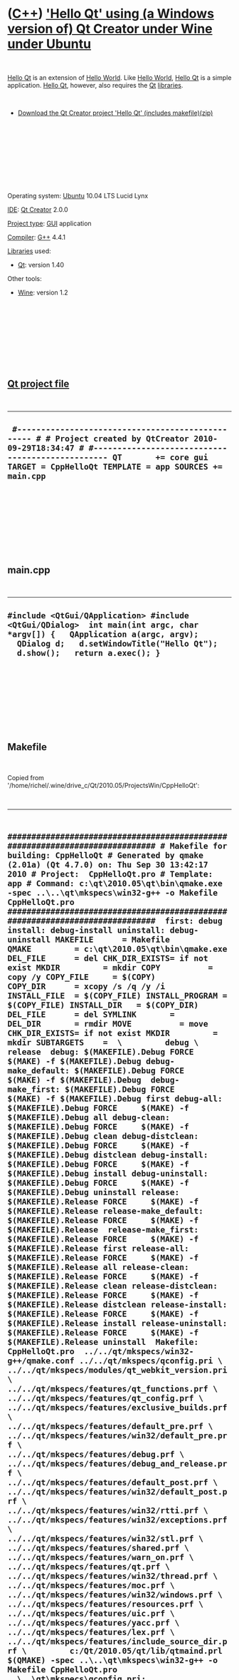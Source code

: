 



 

 

 

 

 

([C++](Cpp.htm)) ['Hello Qt' using (a Windows version of) Qt Creator under Wine under Ubuntu](CppHelloQtQtCreatorWineUbuntu.htm)
================================================================================================================================

 

[Hello Qt](CppHelloQt.htm) is an extension of [Hello
World](CppHelloWorld.htm). Like [Hello World](CppHelloWorld.htm), [Hello
Qt](CppHelloQt.htm) is a simple application. [Hello Qt](CppHelloQt.htm),
however, also requires the [Qt](CppQt.htm) [libraries](CppLibrary.htm).

 

-   [Download the Qt Creator project 'Hello Qt'
    (includes makefile)(zip)](CppHelloQt.zip)

 

 

 

 

 

Operating system: [Ubuntu](http://www.ubuntu.com) 10.04 LTS Lucid Lynx

[IDE](CppIde.htm): [Qt Creator](CppQtCreator.htm) 2.0.0

[Project type](CppQtProjectType.htm): [GUI](CppGui.htm) application

[Compiler](CppCompiler.htm): [G++](CppGpp.htm) 4.4.1

[Libraries](CppLibrary.htm) used:

-   [Qt](CppQt.htm): version 1.40

Other tools:

-   [Wine](CppWine.htm): version 1.2

 

 

 

 

 

[Qt project file](CppQtProjectFile.htm)
---------------------------------------

 

  ---------------------------------------------------------------------------------------------------------------------------------------------------------------------------------------------------------------------------------------------
  ` #------------------------------------------------- # # Project created by QtCreator 2010-09-29T18:34:47 # #------------------------------------------------- QT       += core gui TARGET = CppHelloQt TEMPLATE = app SOURCES += main.cpp`
  ---------------------------------------------------------------------------------------------------------------------------------------------------------------------------------------------------------------------------------------------

 

 

 

 

 

main.cpp
--------

 

  ------------------------------------------------------------------------------------------------------------------------------------------------------------------------------------------------------------
  ` #include <QtGui/QApplication> #include <QtGui/QDialog>  int main(int argc, char *argv[]) {   QApplication a(argc, argv);   QDialog d;   d.setWindowTitle("Hello Qt");   d.show();   return a.exec(); } `
  ------------------------------------------------------------------------------------------------------------------------------------------------------------------------------------------------------------

 

 

 

 

 

Makefile
--------

 

Copied from
'/home/richel/.wine/drive\_c/Qt/2010.05/ProjectsWin/CppHelloQt':

 

  -----------------------------------------------------------------------------------------------------------------------------------------------------------------------------------------------------------------------------------------------------------------------------------------------------------------------------------------------------------------------------------------------------------------------------------------------------------------------------------------------------------------------------------------------------------------------------------------------------------------------------------------------------------------------------------------------------------------------------------------------------------------------------------------------------------------------------------------------------------------------------------------------------------------------------------------------------------------------------------------------------------------------------------------------------------------------------------------------------------------------------------------------------------------------------------------------------------------------------------------------------------------------------------------------------------------------------------------------------------------------------------------------------------------------------------------------------------------------------------------------------------------------------------------------------------------------------------------------------------------------------------------------------------------------------------------------------------------------------------------------------------------------------------------------------------------------------------------------------------------------------------------------------------------------------------------------------------------------------------------------------------------------------------------------------------------------------------------------------------------------------------------------------------------------------------------------------------------------------------------------------------------------------------------------------------------------------------------------------------------------------------------------------------------------------------------------------------------------------------------------------------------------------------------------------------------------------------------------------------------------------------------------------------------------------------------------------------------------------------------------------------------------------------------------------------------------------------------------------------------------------------------------------------------------------------------------------------------------------------------------------------------------------------------------------------------------------------------------------------------------------------------------------------------------------------------------------------------------------------------------------------------------------------------------------------------------------------------------------------------------------------------------------------------------------------------------------------------------------------------------------------------------------------------------------------------------------------------------------------------------------------------------------------------------------------------------------------------------------------------------------------------------------------------------------------------------------------------------------------------------------------------------------------------------------------------------------------------------------------------------------------------------------------------------------------------------------------------------------------------------------------------------------------------------------------------------------------------------------------------------------------------------------------------------------------------------------------------------------------------------------------------------------------------------------------------------------------------------------------------------------------------------------------------------------------------------------------------------------------------------------------------------------------------------------------------------------------------------------------------------------------------------------------------------------------------------------------------------------------------------------------------------------------------------------------------------------------------------------------------------------------------------------------------------------------------------------------------------------------------------------------------------------------------------------------------------------------------------------------------------------------------------------------------------------------------------------------------------------------------------------------------------------------------------------------------------------------------------------------------------------------------------------------------------------------------------------------------------------------------------------------------------------------------------------------------------------------------------------------------------------------------------------------------------------------------------------------------------------------------------
  ` ############################################################################# # Makefile for building: CppHelloQt # Generated by qmake (2.01a) (Qt 4.7.0) on: Thu Sep 30 13:42:17 2010 # Project:  CppHelloQt.pro # Template: app # Command: c:\qt\2010.05\qt\bin\qmake.exe -spec ..\..\qt\mkspecs\win32-g++ -o Makefile CppHelloQt.pro #############################################################################  first: debug install: debug-install uninstall: debug-uninstall MAKEFILE      = Makefile QMAKE         = c:\qt\2010.05\qt\bin\qmake.exe DEL_FILE      = del CHK_DIR_EXISTS= if not exist MKDIR         = mkdir COPY          = copy /y COPY_FILE     = $(COPY) COPY_DIR      = xcopy /s /q /y /i INSTALL_FILE  = $(COPY_FILE) INSTALL_PROGRAM = $(COPY_FILE) INSTALL_DIR   = $(COPY_DIR) DEL_FILE      = del SYMLINK       =  DEL_DIR       = rmdir MOVE          = move CHK_DIR_EXISTS= if not exist MKDIR         = mkdir SUBTARGETS    =  \         debug \         release  debug: $(MAKEFILE).Debug FORCE     $(MAKE) -f $(MAKEFILE).Debug debug-make_default: $(MAKEFILE).Debug FORCE     $(MAKE) -f $(MAKEFILE).Debug  debug-make_first: $(MAKEFILE).Debug FORCE     $(MAKE) -f $(MAKEFILE).Debug first debug-all: $(MAKEFILE).Debug FORCE     $(MAKE) -f $(MAKEFILE).Debug all debug-clean: $(MAKEFILE).Debug FORCE     $(MAKE) -f $(MAKEFILE).Debug clean debug-distclean: $(MAKEFILE).Debug FORCE     $(MAKE) -f $(MAKEFILE).Debug distclean debug-install: $(MAKEFILE).Debug FORCE     $(MAKE) -f $(MAKEFILE).Debug install debug-uninstall: $(MAKEFILE).Debug FORCE     $(MAKE) -f $(MAKEFILE).Debug uninstall release: $(MAKEFILE).Release FORCE     $(MAKE) -f $(MAKEFILE).Release release-make_default: $(MAKEFILE).Release FORCE     $(MAKE) -f $(MAKEFILE).Release  release-make_first: $(MAKEFILE).Release FORCE     $(MAKE) -f $(MAKEFILE).Release first release-all: $(MAKEFILE).Release FORCE     $(MAKE) -f $(MAKEFILE).Release all release-clean: $(MAKEFILE).Release FORCE     $(MAKE) -f $(MAKEFILE).Release clean release-distclean: $(MAKEFILE).Release FORCE     $(MAKE) -f $(MAKEFILE).Release distclean release-install: $(MAKEFILE).Release FORCE     $(MAKE) -f $(MAKEFILE).Release install release-uninstall: $(MAKEFILE).Release FORCE     $(MAKE) -f $(MAKEFILE).Release uninstall  Makefile: CppHelloQt.pro  ../../qt/mkspecs/win32-g++/qmake.conf ../../qt/mkspecs/qconfig.pri \         ../../qt/mkspecs/modules/qt_webkit_version.pri \         ../../qt/mkspecs/features/qt_functions.prf \         ../../qt/mkspecs/features/qt_config.prf \         ../../qt/mkspecs/features/exclusive_builds.prf \         ../../qt/mkspecs/features/default_pre.prf \         ../../qt/mkspecs/features/win32/default_pre.prf \         ../../qt/mkspecs/features/debug.prf \         ../../qt/mkspecs/features/debug_and_release.prf \         ../../qt/mkspecs/features/default_post.prf \         ../../qt/mkspecs/features/win32/default_post.prf \         ../../qt/mkspecs/features/win32/rtti.prf \         ../../qt/mkspecs/features/win32/exceptions.prf \         ../../qt/mkspecs/features/win32/stl.prf \         ../../qt/mkspecs/features/shared.prf \         ../../qt/mkspecs/features/warn_on.prf \         ../../qt/mkspecs/features/qt.prf \         ../../qt/mkspecs/features/win32/thread.prf \         ../../qt/mkspecs/features/moc.prf \         ../../qt/mkspecs/features/win32/windows.prf \         ../../qt/mkspecs/features/resources.prf \         ../../qt/mkspecs/features/uic.prf \         ../../qt/mkspecs/features/yacc.prf \         ../../qt/mkspecs/features/lex.prf \         ../../qt/mkspecs/features/include_source_dir.prf \         c:/Qt/2010.05/qt/lib/qtmaind.prl     $(QMAKE) -spec ..\..\qt\mkspecs\win32-g++ -o Makefile CppHelloQt.pro ..\..\qt\mkspecs\qconfig.pri: ..\..\qt\mkspecs\modules\qt_webkit_version.pri: ..\..\qt\mkspecs\features\qt_functions.prf: ..\..\qt\mkspecs\features\qt_config.prf: ..\..\qt\mkspecs\features\exclusive_builds.prf: ..\..\qt\mkspecs\features\default_pre.prf: ..\..\qt\mkspecs\features\win32\default_pre.prf: ..\..\qt\mkspecs\features\debug.prf: ..\..\qt\mkspecs\features\debug_and_release.prf: ..\..\qt\mkspecs\features\default_post.prf: ..\..\qt\mkspecs\features\win32\default_post.prf: ..\..\qt\mkspecs\features\win32\rtti.prf: ..\..\qt\mkspecs\features\win32\exceptions.prf: ..\..\qt\mkspecs\features\win32\stl.prf: ..\..\qt\mkspecs\features\shared.prf: ..\..\qt\mkspecs\features\warn_on.prf: ..\..\qt\mkspecs\features\qt.prf: ..\..\qt\mkspecs\features\win32\thread.prf: ..\..\qt\mkspecs\features\moc.prf: ..\..\qt\mkspecs\features\win32\windows.prf: ..\..\qt\mkspecs\features\resources.prf: ..\..\qt\mkspecs\features\uic.prf: ..\..\qt\mkspecs\features\yacc.prf: ..\..\qt\mkspecs\features\lex.prf: ..\..\qt\mkspecs\features\include_source_dir.prf: c:\Qt\2010.05\qt\lib\qtmaind.prl: qmake: qmake_all FORCE     @$(QMAKE) -spec ..\..\qt\mkspecs\win32-g++ -o Makefile CppHelloQt.pro  qmake_all: FORCE  make_default: debug-make_default release-make_default FORCE make_first: debug-make_first release-make_first FORCE all: debug-all release-all FORCE clean: debug-clean release-clean FORCE distclean: debug-distclean release-distclean FORCE     -$(DEL_FILE) Makefile  check: first  debug-mocclean: $(MAKEFILE).Debug     $(MAKE) -f $(MAKEFILE).Debug mocclean release-mocclean: $(MAKEFILE).Release     $(MAKE) -f $(MAKEFILE).Release mocclean mocclean: debug-mocclean release-mocclean  debug-mocables: $(MAKEFILE).Debug     $(MAKE) -f $(MAKEFILE).Debug mocables release-mocables: $(MAKEFILE).Release     $(MAKE) -f $(MAKEFILE).Release mocables mocables: debug-mocables release-mocables FORCE:  $(MAKEFILE).Debug: Makefile $(MAKEFILE).Release: Makefile`
  -----------------------------------------------------------------------------------------------------------------------------------------------------------------------------------------------------------------------------------------------------------------------------------------------------------------------------------------------------------------------------------------------------------------------------------------------------------------------------------------------------------------------------------------------------------------------------------------------------------------------------------------------------------------------------------------------------------------------------------------------------------------------------------------------------------------------------------------------------------------------------------------------------------------------------------------------------------------------------------------------------------------------------------------------------------------------------------------------------------------------------------------------------------------------------------------------------------------------------------------------------------------------------------------------------------------------------------------------------------------------------------------------------------------------------------------------------------------------------------------------------------------------------------------------------------------------------------------------------------------------------------------------------------------------------------------------------------------------------------------------------------------------------------------------------------------------------------------------------------------------------------------------------------------------------------------------------------------------------------------------------------------------------------------------------------------------------------------------------------------------------------------------------------------------------------------------------------------------------------------------------------------------------------------------------------------------------------------------------------------------------------------------------------------------------------------------------------------------------------------------------------------------------------------------------------------------------------------------------------------------------------------------------------------------------------------------------------------------------------------------------------------------------------------------------------------------------------------------------------------------------------------------------------------------------------------------------------------------------------------------------------------------------------------------------------------------------------------------------------------------------------------------------------------------------------------------------------------------------------------------------------------------------------------------------------------------------------------------------------------------------------------------------------------------------------------------------------------------------------------------------------------------------------------------------------------------------------------------------------------------------------------------------------------------------------------------------------------------------------------------------------------------------------------------------------------------------------------------------------------------------------------------------------------------------------------------------------------------------------------------------------------------------------------------------------------------------------------------------------------------------------------------------------------------------------------------------------------------------------------------------------------------------------------------------------------------------------------------------------------------------------------------------------------------------------------------------------------------------------------------------------------------------------------------------------------------------------------------------------------------------------------------------------------------------------------------------------------------------------------------------------------------------------------------------------------------------------------------------------------------------------------------------------------------------------------------------------------------------------------------------------------------------------------------------------------------------------------------------------------------------------------------------------------------------------------------------------------------------------------------------------------------------------------------------------------------------------------------------------------------------------------------------------------------------------------------------------------------------------------------------------------------------------------------------------------------------------------------------------------------------------------------------------------------------------------------------------------------------------------------------------------------------------------------------------------------------------------------------------------------

 

 

 

 

 

Makefile.Debug
--------------

 

Copied from
'/home/richel/.wine/drive\_c/Qt/2010.05/ProjectsWin/CppHelloQt':

 

  -----------------------------------------------------------------------------------------------------------------------------------------------------------------------------------------------------------------------------------------------------------------------------------------------------------------------------------------------------------------------------------------------------------------------------------------------------------------------------------------------------------------------------------------------------------------------------------------------------------------------------------------------------------------------------------------------------------------------------------------------------------------------------------------------------------------------------------------------------------------------------------------------------------------------------------------------------------------------------------------------------------------------------------------------------------------------------------------------------------------------------------------------------------------------------------------------------------------------------------------------------------------------------------------------------------------------------------------------------------------------------------------------------------------------------------------------------------------------------------------------------------------------------------------------------------------------------------------------------------------------------------------------------------------------------------------------------------------------------------------------------------------------------------------------------------------------------------------------------------------------------------------------------------------------------------------------------------------------------------------------------------------------------------------------------------------------------------------------------------------------------------------------------------------------------------------------------------------------------------------------------------------------------------------------------------------------------------------------------------------------------------------------------------------------------------------------------------------------------------------------------------------------------------------------------------------------------------------------------------------------------------------------------------------------------------------------------------------------------------------------------------------------------------------------------------------------------------------------------------------------------------------------------------------------------------------------------------------------------------------------------------------------------------------------------------------------------------------------------------------------------------------------------------------------------------------------------------------------------------------------------------------------------------------------------------------------------------------------------------------------------------------------------------------------------------------------------------------------------------------------------------------------------------------------------------------------------------------------------------------------------------------------------------------------------------------------------------------------------------------------------------------------------------------------------------------------------------------------------------------------------------------------------------------------------------------------------------------------------------------------------------------------------------------------------------------------------------------------------------------------------------------------------------------------------------------------------------------------------------------------------------------------------------------------------------------------------------------------------------------------------------------------------------------------------------------------------------------------------------------------------------------------------------------------------------------------------------------------------------------------------------------------------------------------------------------------------------------
  ` ############################################################################# # Makefile for building: CppHelloQt # Generated by qmake (2.01a) (Qt 4.7.0) on: Thu Sep 30 13:42:17 2010 # Project:  CppHelloQt.pro # Template: app #############################################################################  ####### Compiler, tools and options  CC            = gcc CXX           = g++ DEFINES       = -DUNICODE -DQT_LARGEFILE_SUPPORT -DQT_DLL -DQT_GUI_LIB -DQT_CORE_LIB -DQT_THREAD_SUPPORT -DQT_NEEDS_QMAIN CFLAGS        = -g -Wall $(DEFINES) CXXFLAGS      = -g -frtti -fexceptions -mthreads -Wall $(DEFINES) INCPATH       = -I"..\..\qt\include\QtCore" -I"..\..\qt\include\QtGui" -I"..\..\qt\include" -I"..\..\qt\include\ActiveQt" -I"debug" -I"..\..\qt\mkspecs\win32-g++" LINK        =        g++ LFLAGS        =        -enable-stdcall-fixup -Wl,-enable-auto-import -Wl,-enable-runtime-pseudo-reloc -mthreads -Wl -Wl,-subsystem,windows LIBS        =        -L"c:\Qt\2010.05\qt\lib" -lmingw32 -lqtmaind -lQtGuid4 -lQtCored4  QMAKE         = c:\qt\2010.05\qt\bin\qmake.exe IDC           = c:\Qt\2010.05\qt\bin\idc.exe IDL           = midl ZIP           = zip -r -9 DEF_FILE      =  RES_FILE      =  COPY          = copy /y COPY_FILE     = $(COPY) COPY_DIR      = xcopy /s /q /y /i DEL_FILE      = del DEL_DIR       = rmdir MOVE          = move CHK_DIR_EXISTS= if not exist MKDIR         = mkdir INSTALL_FILE    = $(COPY_FILE) INSTALL_PROGRAM = $(COPY_FILE) INSTALL_DIR     = $(COPY_DIR)  ####### Output directory  OBJECTS_DIR   = debug  ####### Files  SOURCES       = main.cpp  OBJECTS       = debug/main.o DIST          =  QMAKE_TARGET  = CppHelloQt DESTDIR        = debug\ #avoid trailing-slash linebreak TARGET         = CppHelloQt.exe DESTDIR_TARGET = debug\CppHelloQt.exe  ####### Implicit rules  .SUFFIXES: .cpp .cc .cxx .c  .cpp.o:     $(CXX) -c $(CXXFLAGS) $(INCPATH) -o $@ $<  .cc.o:     $(CXX) -c $(CXXFLAGS) $(INCPATH) -o $@ $<  .cxx.o:     $(CXX) -c $(CXXFLAGS) $(INCPATH) -o $@ $<  .c.o:     $(CC) -c $(CFLAGS) $(INCPATH) -o $@ $<  ####### Build rules  first: all all: Makefile.Debug  $(DESTDIR_TARGET)  $(DESTDIR_TARGET):  $(OBJECTS)      $(LINK) $(LFLAGS) -o $(DESTDIR_TARGET) $(OBJECTS)  $(LIBS)   qmake:  FORCE     @$(QMAKE) -spec ..\..\qt\mkspecs\win32-g++ -o Makefile.Debug CppHelloQt.pro  dist:     $(ZIP) CppHelloQt.zip $(SOURCES) $(DIST) CppHelloQt.pro ..\..\qt\mkspecs\qconfig.pri ..\..\qt\mkspecs\modules\qt_webkit_version.pri ..\..\qt\mkspecs\features\qt_functions.prf ..\..\qt\mkspecs\features\qt_config.prf ..\..\qt\mkspecs\features\exclusive_builds.prf ..\..\qt\mkspecs\features\default_pre.prf ..\..\qt\mkspecs\features\win32\default_pre.prf ..\..\qt\mkspecs\features\debug.prf ..\..\qt\mkspecs\features\debug_and_release.prf ..\..\qt\mkspecs\features\default_post.prf ..\..\qt\mkspecs\features\win32\default_post.prf ..\..\qt\mkspecs\features\build_pass.prf ..\..\qt\mkspecs\features\win32\rtti.prf ..\..\qt\mkspecs\features\win32\exceptions.prf ..\..\qt\mkspecs\features\win32\stl.prf ..\..\qt\mkspecs\features\shared.prf ..\..\qt\mkspecs\features\warn_on.prf ..\..\qt\mkspecs\features\qt.prf ..\..\qt\mkspecs\features\win32\thread.prf ..\..\qt\mkspecs\features\moc.prf ..\..\qt\mkspecs\features\win32\windows.prf ..\..\qt\mkspecs\features\resources.prf ..\..\qt\mkspecs\features\uic.prf ..\..\qt\mkspecs\features\yacc.prf ..\..\qt\mkspecs\features\lex.prf ..\..\qt\mkspecs\features\include_source_dir.prf c:\Qt\2010.05\qt\lib\qtmaind.prl  HEADERS RESOURCES IMAGES SOURCES OBJECTIVE_SOURCES FORMS YACCSOURCES YACCSOURCES LEXSOURCES   clean: compiler_clean      -$(DEL_FILE) debug\main.o  distclean: clean     -$(DEL_FILE) $(DESTDIR_TARGET)     -$(DEL_FILE) Makefile.Debug  check: first  mocclean: compiler_moc_header_clean compiler_moc_source_clean  mocables: compiler_moc_header_make_all compiler_moc_source_make_all  compiler_moc_header_make_all: compiler_moc_header_clean: compiler_rcc_make_all: compiler_rcc_clean: compiler_image_collection_make_all: qmake_image_collection.cpp compiler_image_collection_clean:     -$(DEL_FILE) qmake_image_collection.cpp compiler_moc_source_make_all: compiler_moc_source_clean: compiler_uic_make_all: compiler_uic_clean: compiler_yacc_decl_make_all: compiler_yacc_decl_clean: compiler_yacc_impl_make_all: compiler_yacc_impl_clean: compiler_lex_make_all: compiler_lex_clean: compiler_clean:     ####### Compile  debug/main.o: main.cpp      $(CXX) -c $(CXXFLAGS) $(INCPATH) -o debug\main.o main.cpp  ####### Install  install:   FORCE  uninstall:   FORCE  FORCE: `
  -----------------------------------------------------------------------------------------------------------------------------------------------------------------------------------------------------------------------------------------------------------------------------------------------------------------------------------------------------------------------------------------------------------------------------------------------------------------------------------------------------------------------------------------------------------------------------------------------------------------------------------------------------------------------------------------------------------------------------------------------------------------------------------------------------------------------------------------------------------------------------------------------------------------------------------------------------------------------------------------------------------------------------------------------------------------------------------------------------------------------------------------------------------------------------------------------------------------------------------------------------------------------------------------------------------------------------------------------------------------------------------------------------------------------------------------------------------------------------------------------------------------------------------------------------------------------------------------------------------------------------------------------------------------------------------------------------------------------------------------------------------------------------------------------------------------------------------------------------------------------------------------------------------------------------------------------------------------------------------------------------------------------------------------------------------------------------------------------------------------------------------------------------------------------------------------------------------------------------------------------------------------------------------------------------------------------------------------------------------------------------------------------------------------------------------------------------------------------------------------------------------------------------------------------------------------------------------------------------------------------------------------------------------------------------------------------------------------------------------------------------------------------------------------------------------------------------------------------------------------------------------------------------------------------------------------------------------------------------------------------------------------------------------------------------------------------------------------------------------------------------------------------------------------------------------------------------------------------------------------------------------------------------------------------------------------------------------------------------------------------------------------------------------------------------------------------------------------------------------------------------------------------------------------------------------------------------------------------------------------------------------------------------------------------------------------------------------------------------------------------------------------------------------------------------------------------------------------------------------------------------------------------------------------------------------------------------------------------------------------------------------------------------------------------------------------------------------------------------------------------------------------------------------------------------------------------------------------------------------------------------------------------------------------------------------------------------------------------------------------------------------------------------------------------------------------------------------------------------------------------------------------------------------------------------------------------------------------------------------------------------------------------------------------------------------------------------------------

 

Makefile.Release
----------------

 

Copied from
'/home/richel/.wine/drive\_c/Qt/2010.05/ProjectsWin/CppHelloQt':

 

  -----------------------------------------------------------------------------------------------------------------------------------------------------------------------------------------------------------------------------------------------------------------------------------------------------------------------------------------------------------------------------------------------------------------------------------------------------------------------------------------------------------------------------------------------------------------------------------------------------------------------------------------------------------------------------------------------------------------------------------------------------------------------------------------------------------------------------------------------------------------------------------------------------------------------------------------------------------------------------------------------------------------------------------------------------------------------------------------------------------------------------------------------------------------------------------------------------------------------------------------------------------------------------------------------------------------------------------------------------------------------------------------------------------------------------------------------------------------------------------------------------------------------------------------------------------------------------------------------------------------------------------------------------------------------------------------------------------------------------------------------------------------------------------------------------------------------------------------------------------------------------------------------------------------------------------------------------------------------------------------------------------------------------------------------------------------------------------------------------------------------------------------------------------------------------------------------------------------------------------------------------------------------------------------------------------------------------------------------------------------------------------------------------------------------------------------------------------------------------------------------------------------------------------------------------------------------------------------------------------------------------------------------------------------------------------------------------------------------------------------------------------------------------------------------------------------------------------------------------------------------------------------------------------------------------------------------------------------------------------------------------------------------------------------------------------------------------------------------------------------------------------------------------------------------------------------------------------------------------------------------------------------------------------------------------------------------------------------------------------------------------------------------------------------------------------------------------------------------------------------------------------------------------------------------------------------------------------------------------------------------------------------------------------------------------------------------------------------------------------------------------------------------------------------------------------------------------------------------------------------------------------------------------------------------------------------------------------------------------------------------------------------------------------------------------------------------------------------------------------------------------------------------------------------------------------------------------------------------------------------------------------------------------------------------------------------------------------------------------------------------------------------------------------------------------------------------------------------------------------------------------------------------------------------------------------------------------------------------------------------------------------------------------------------------------------------------------------------------------------------------------------
  ` ############################################################################# # Makefile for building: CppHelloQt # Generated by qmake (2.01a) (Qt 4.7.0) on: Thu Sep 30 13:42:17 2010 # Project:  CppHelloQt.pro # Template: app #############################################################################  ####### Compiler, tools and options  CC            = gcc CXX           = g++ DEFINES       = -DUNICODE -DQT_LARGEFILE_SUPPORT -DQT_DLL -DQT_NO_DEBUG -DQT_GUI_LIB -DQT_CORE_LIB -DQT_THREAD_SUPPORT -DQT_NEEDS_QMAIN CFLAGS        = -O2 -Wall $(DEFINES) CXXFLAGS      = -O2 -frtti -fexceptions -mthreads -Wall $(DEFINES) INCPATH       = -I"..\..\qt\include\QtCore" -I"..\..\qt\include\QtGui" -I"..\..\qt\include" -I"..\..\qt\include\ActiveQt" -I"release" -I"..\..\qt\mkspecs\win32-g++" LINK        =        g++ LFLAGS        =        -enable-stdcall-fixup -Wl,-enable-auto-import -Wl,-enable-runtime-pseudo-reloc -Wl,-s -mthreads -Wl -Wl,-subsystem,windows LIBS        =        -L"c:\Qt\2010.05\qt\lib" -lmingw32 -lqtmain -lQtGui4 -lQtCore4  QMAKE         = c:\qt\2010.05\qt\bin\qmake.exe IDC           = c:\Qt\2010.05\qt\bin\idc.exe IDL           = midl ZIP           = zip -r -9 DEF_FILE      =  RES_FILE      =  COPY          = copy /y COPY_FILE     = $(COPY) COPY_DIR      = xcopy /s /q /y /i DEL_FILE      = del DEL_DIR       = rmdir MOVE          = move CHK_DIR_EXISTS= if not exist MKDIR         = mkdir INSTALL_FILE    = $(COPY_FILE) INSTALL_PROGRAM = $(COPY_FILE) INSTALL_DIR     = $(COPY_DIR)  ####### Output directory  OBJECTS_DIR   = release  ####### Files  SOURCES       = main.cpp  OBJECTS       = release/main.o DIST          =  QMAKE_TARGET  = CppHelloQt DESTDIR        = release\ #avoid trailing-slash linebreak TARGET         = CppHelloQt.exe DESTDIR_TARGET = release\CppHelloQt.exe  ####### Implicit rules  .SUFFIXES: .cpp .cc .cxx .c  .cpp.o:     $(CXX) -c $(CXXFLAGS) $(INCPATH) -o $@ $<  .cc.o:     $(CXX) -c $(CXXFLAGS) $(INCPATH) -o $@ $<  .cxx.o:     $(CXX) -c $(CXXFLAGS) $(INCPATH) -o $@ $<  .c.o:     $(CC) -c $(CFLAGS) $(INCPATH) -o $@ $<  ####### Build rules  first: all all: Makefile.Release  $(DESTDIR_TARGET)  $(DESTDIR_TARGET):  $(OBJECTS)      $(LINK) $(LFLAGS) -o $(DESTDIR_TARGET) $(OBJECTS)  $(LIBS)   qmake:  FORCE     @$(QMAKE) -spec ..\..\qt\mkspecs\win32-g++ -o Makefile.Release CppHelloQt.pro  dist:     $(ZIP) CppHelloQt.zip $(SOURCES) $(DIST) CppHelloQt.pro ..\..\qt\mkspecs\qconfig.pri ..\..\qt\mkspecs\modules\qt_webkit_version.pri ..\..\qt\mkspecs\features\qt_functions.prf ..\..\qt\mkspecs\features\qt_config.prf ..\..\qt\mkspecs\features\exclusive_builds.prf ..\..\qt\mkspecs\features\default_pre.prf ..\..\qt\mkspecs\features\win32\default_pre.prf ..\..\qt\mkspecs\features\release.prf ..\..\qt\mkspecs\features\debug_and_release.prf ..\..\qt\mkspecs\features\default_post.prf ..\..\qt\mkspecs\features\win32\default_post.prf ..\..\qt\mkspecs\features\build_pass.prf ..\..\qt\mkspecs\features\win32\rtti.prf ..\..\qt\mkspecs\features\win32\exceptions.prf ..\..\qt\mkspecs\features\win32\stl.prf ..\..\qt\mkspecs\features\shared.prf ..\..\qt\mkspecs\features\warn_on.prf ..\..\qt\mkspecs\features\qt.prf ..\..\qt\mkspecs\features\win32\thread.prf ..\..\qt\mkspecs\features\moc.prf ..\..\qt\mkspecs\features\win32\windows.prf ..\..\qt\mkspecs\features\resources.prf ..\..\qt\mkspecs\features\uic.prf ..\..\qt\mkspecs\features\yacc.prf ..\..\qt\mkspecs\features\lex.prf ..\..\qt\mkspecs\features\include_source_dir.prf c:\Qt\2010.05\qt\lib\qtmain.prl  HEADERS RESOURCES IMAGES SOURCES OBJECTIVE_SOURCES FORMS YACCSOURCES YACCSOURCES LEXSOURCES   clean: compiler_clean      -$(DEL_FILE) release\main.o  distclean: clean     -$(DEL_FILE) $(DESTDIR_TARGET)     -$(DEL_FILE) Makefile.Release  check: first  mocclean: compiler_moc_header_clean compiler_moc_source_clean  mocables: compiler_moc_header_make_all compiler_moc_source_make_all  compiler_moc_header_make_all: compiler_moc_header_clean: compiler_rcc_make_all: compiler_rcc_clean: compiler_image_collection_make_all: qmake_image_collection.cpp compiler_image_collection_clean:     -$(DEL_FILE) qmake_image_collection.cpp compiler_moc_source_make_all: compiler_moc_source_clean: compiler_uic_make_all: compiler_uic_clean: compiler_yacc_decl_make_all: compiler_yacc_decl_clean: compiler_yacc_impl_make_all: compiler_yacc_impl_clean: compiler_lex_make_all: compiler_lex_clean: compiler_clean:     ####### Compile  release/main.o: main.cpp      $(CXX) -c $(CXXFLAGS) $(INCPATH) -o release\main.o main.cpp  ####### Install  install:   FORCE  uninstall:   FORCE  FORCE:`
  -----------------------------------------------------------------------------------------------------------------------------------------------------------------------------------------------------------------------------------------------------------------------------------------------------------------------------------------------------------------------------------------------------------------------------------------------------------------------------------------------------------------------------------------------------------------------------------------------------------------------------------------------------------------------------------------------------------------------------------------------------------------------------------------------------------------------------------------------------------------------------------------------------------------------------------------------------------------------------------------------------------------------------------------------------------------------------------------------------------------------------------------------------------------------------------------------------------------------------------------------------------------------------------------------------------------------------------------------------------------------------------------------------------------------------------------------------------------------------------------------------------------------------------------------------------------------------------------------------------------------------------------------------------------------------------------------------------------------------------------------------------------------------------------------------------------------------------------------------------------------------------------------------------------------------------------------------------------------------------------------------------------------------------------------------------------------------------------------------------------------------------------------------------------------------------------------------------------------------------------------------------------------------------------------------------------------------------------------------------------------------------------------------------------------------------------------------------------------------------------------------------------------------------------------------------------------------------------------------------------------------------------------------------------------------------------------------------------------------------------------------------------------------------------------------------------------------------------------------------------------------------------------------------------------------------------------------------------------------------------------------------------------------------------------------------------------------------------------------------------------------------------------------------------------------------------------------------------------------------------------------------------------------------------------------------------------------------------------------------------------------------------------------------------------------------------------------------------------------------------------------------------------------------------------------------------------------------------------------------------------------------------------------------------------------------------------------------------------------------------------------------------------------------------------------------------------------------------------------------------------------------------------------------------------------------------------------------------------------------------------------------------------------------------------------------------------------------------------------------------------------------------------------------------------------------------------------------------------------------------------------------------------------------------------------------------------------------------------------------------------------------------------------------------------------------------------------------------------------------------------------------------------------------------------------------------------------------------------------------------------------------------------------------------------------------------------------------------------------------------------------------

 

 

 

 

 





 



